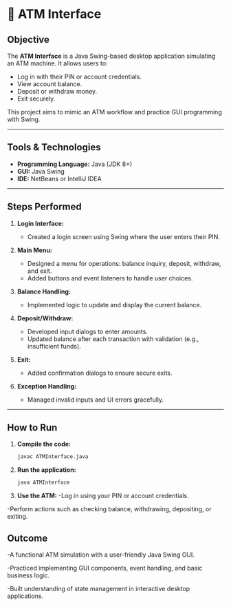 # 🏦 ATM Interface

## Objective

The **ATM Interface** is a Java Swing-based desktop application simulating an ATM machine. It allows users to:
- Log in with their PIN or account credentials.
- View account balance.
- Deposit or withdraw money.
- Exit securely.

This project aims to mimic an ATM workflow and practice GUI programming with Swing.

---

## Tools & Technologies

- **Programming Language:** Java (JDK 8+)
- **GUI:** Java Swing
- **IDE:** NetBeans or IntelliJ IDEA

---

## Steps Performed

1. **Login Interface:**
   - Created a login screen using Swing where the user enters their PIN.

2. **Main Menu:**
   - Designed a menu for operations: balance inquiry, deposit, withdraw, and exit.
   - Added buttons and event listeners to handle user choices.

3. **Balance Handling:**
   - Implemented logic to update and display the current balance.

4. **Deposit/Withdraw:**
   - Developed input dialogs to enter amounts.
   - Updated balance after each transaction with validation (e.g., insufficient funds).

5. **Exit:**
   - Added confirmation dialogs to ensure secure exits.

6. **Exception Handling:**
   - Managed invalid inputs and UI errors gracefully.

---

## How to Run

1. **Compile the code:**
   ```bash
   javac ATMInterface.java

2. **Run the application:**
   ```bash
   java ATMInterface

3. **Use the ATM:**
-Log in using your PIN or account credentials.

-Perform actions such as checking balance, withdrawing, depositing, or exiting.

## Outcome
-A functional ATM simulation with a user-friendly Java Swing GUI.

-Practiced implementing GUI components, event handling, and basic business logic.

-Built understanding of state management in interactive desktop applications.
